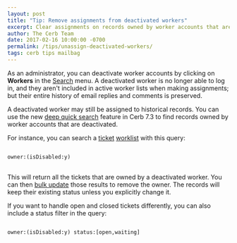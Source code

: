 ```yaml
---
layout: post
title: "Tip: Remove assignments from deactivated workers"
excerpt: Clear assignments on records owned by worker accounts that are deactivated.
author: The Cerb Team
date: 2017-02-16 10:00:00 -0700
permalink: /tips/unassign-deactivated-workers/
tags: cerb tips mailbag
---
```


As an administrator, you can deactivate worker accounts by clicking on **Workers** in the [Search](/docs/navigation/#search-menu) menu.  A deactivated worker is no longer able to log in, and they aren't included in active worker lists when making assignments; but their entire history of email replies and comments is preserved.

A deactivated worker may still be assigned to historical records.  You can use the new [deep quick search](/docs/workspaces#deep-searching) feature in Cerb 7.3 to find records owned by worker accounts that are deactivated.

For instance, you can search a [ticket](/docs/tickets/) [worklist](/docs/worklists/) with this query:

<pre>
<code class="language-text">
owner:(isDisabled:y)
</code>
</pre>

This will return all the tickets that are owned by a deactivated worker.  You can then [bulk update](/docs/workspaces/#bulk-update) those results to remove the owner.  The records will keep their existing status unless you explicitly change it.

If you want to handle open and closed tickets differently, you can also include a status filter in the query:

<pre>
<code class="language-text">
owner:(isDisabled:y) status:[open,waiting]
</code>
</pre>
